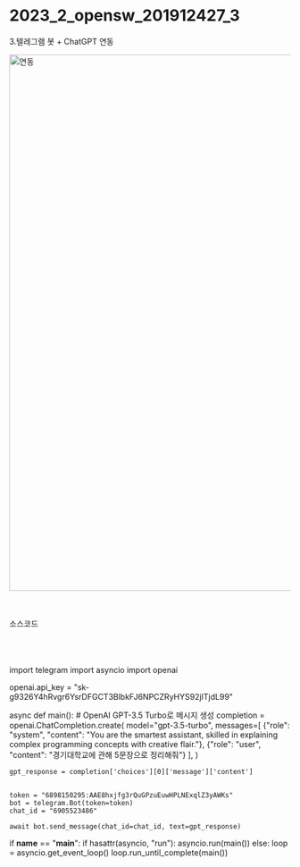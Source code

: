 # 2023_2_opensw_201912427_3

3.텔레그램 봇 + ChatGPT 연동

<img width="960" alt="연동" src="https://github.com/SeoGyeongWon/2023_2_opensw_201912427_3/assets/126853734/8fd05a4f-5093-4e92-ab73-ab3798ffe06e">
<br/>
<br/>
<br/>

소스코드<br/><br/><br/><br/>

import telegram
import asyncio
import openai

openai.api_key = "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"

async def main():
    # OpenAI GPT-3.5 Turbo로 메시지 생성
    completion = openai.ChatCompletion.create(
        model="gpt-3.5-turbo",
        messages=[
            {"role": "system", "content": "You are the smartest assistant, skilled in explaining complex programming concepts with creative flair."},
            {"role": "user", "content": "경기대학교에 관해 5문장으로 정리해줘"}
        ],
    )

    gpt_response = completion['choices'][0]['message']['content']


    token = "6898150295:AAE8hxjfg3rQuGPzuEuwHPLNExqlZ3yAWKs"
    bot = telegram.Bot(token=token)
    chat_id = "6905523486"  

    await bot.send_message(chat_id=chat_id, text=gpt_response)

if __name__ == "__main__":
    if hasattr(asyncio, "run"):
        asyncio.run(main())
    else:
        loop = asyncio.get_event_loop()
        loop.run_until_complete(main())
